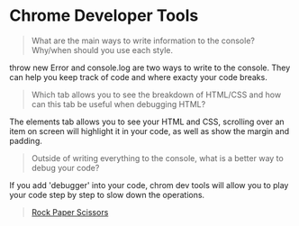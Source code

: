 # Chrome Developer Tools

> What are the main ways to write information to the console? Why/when should you use each style.

throw new Error and console.log are two ways to write to the console. They can help you keep track of code and where exacty your code breaks. 

> Which tab allows you to see the breakdown of HTML/CSS and how can this tab be useful when debugging HTML?

The elements tab allows you to see your HTML and CSS, scrolling over an item on screen will highlight it in your code, as well as show the margin and padding.

> Outside of writing everything to the console, what is a better way to debug your code?

If you add 'debugger' into your code, chrom dev tools will allow you to play your code step by step to slow down the operations.

>[Rock Paper Scissors](https://connorh14.github.io/rock-paper-scissor/)